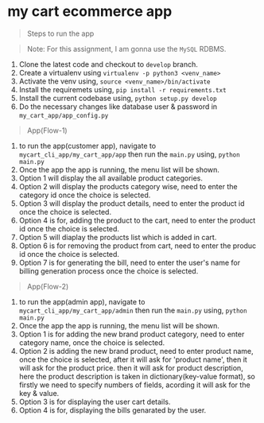 # my cart ecommerce app

>Steps to run the app

>Note: For this assignment, I am gonna use the ```MySQL``` RDBMS.

1. Clone the latest code and checkout to ```develop``` branch.
2. Create a virtualenv using ```virtualenv -p python3 <venv_name>```
3. Activate the venv using, ```source <venv_name>/bin/activate```
4. Install the requiremets using, ```pip install -r requirements.txt```
5. Install the current codebase using, ```python setup.py develop```
6. Do the necessary changes like database user & password in ```my_cart_app/app_config.py```

> App(Flow-1)
1. to run the app(customer app), navigate to ```mycart_cli_app/my_cart_app/app```
then run the ```main.py``` using, ```python main.py```
2. Once the app the app is running, the menu list will be shown.
3. Option 1 will display the all available product categories.
4. Option 2 will display the products category wise, need to enter the category id once the choice is selected.
5. Option 3 will display the product details, need to enter the product id once the choice is selected.
6. Option 4 is for, adding the product to the cart, need to enter the product id once the choice is selected.
7. Option 5 will diaplay the products list which is added in cart.
8. Option 6 is for removing the product from cart, need to enter the produc id once the choice is selected.
9. Option 7 is for generating the bill, need to enter the user's name for billing generation process once the choice is selected.

> App(Flow-2)
1. to run the app(admin app), navigate to ```mycart_cli_app/my_cart_app/admin```
then run the ```main.py``` using, ```python main.py```
2. Once the app the app is running, the menu list will be shown.
3. Option 1 is for adding the new brand product category, need to enter category name, once the choice is selected.
4. Option 2 is adding the new brand product, need to enter product name, once the choice is selected, after it will ask for 'product name', then it will ask for the product price. then it will ask for product description, here the product description is taken in dictionary(key-value format), so firstly we need to specify numbers of fields, acording it will ask for the key & value.
5. Option 3 is for displaying the user cart details.
6. Option 4 is for, displaying the bills genarated by the user.
